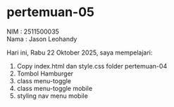 # pertemuan-05

NIM : 2511500035<br>
Nama : Jason Leohandy<br>

Hari ini, Rabu 22 Oktober 2025, saya mempelajari: 
<ol>
<li>Copy index.html dan style.css folder pertemuan-04</li>
<li>Tombol Hamburger</li>
<li>class menu-toggle</li>
<li>class menu-toggle mobile</li>
<li>styling nav menu mobile</li>
</lo>